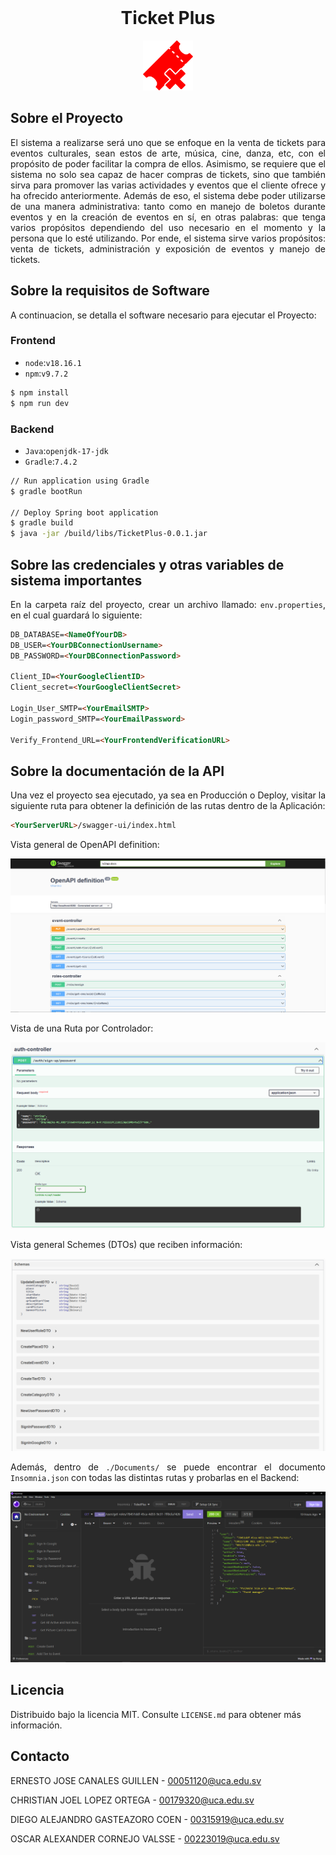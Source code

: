 <div id="top"></div>

<!-- PROJECT LOGO -->
<br />
<div align="center">
  <h1 align="center">Ticket Plus</h1>
  <img src="./Documents/img/logo.png" alt="Logo" width="80">
</div>

<!-- ABOUT THE PROJECT -->
## Sobre el Proyecto
<p align="justify">
El sistema a realizarse será uno que se enfoque en la venta de tickets para eventos culturales, sean estos de arte, música, cine, danza, etc, con el propósito de poder facilitar la compra de ellos. Asimismo, se requiere que el sistema no solo sea capaz de hacer compras de tickets, sino que también sirva para promover las varias actividades y eventos que el cliente ofrece y ha ofrecido anteriormente. Además de eso, el sistema debe poder utilizarse de una manera administrativa: tanto como en manejo de boletos durante eventos y en la creación de eventos en sí, en otras palabras: que tenga varios propósitos dependiendo del uso necesario en el momento y la persona que lo esté utilizando. Por ende, el sistema sirve varios propósitos: venta de tickets, administración y exposición de eventos y manejo de tickets.
</p>

<!-- SERVER -->
## Sobre la requisitos de Software

<p align="justify">A continuacion, se detalla el software necesario para ejecutar el Proyecto:</p>

### Frontend

<ul>
  <li><code>node</code>:<code>v18.16.1</code></li>
  <li><code>npm</code>:<code>v9.7.2</code></li>
</ul>

```bash
$ npm install
$ npm run dev
```

### Backend

<ul>
  <li><code>Java</code>:<code>openjdk-17-jdk</code></li>
  <li><code>Gradle</code>:<code>7.4.2</code></li>
</ul>


```bash
// Run application using Gradle
$ gradle bootRun

// Deploy Spring boot application
$ gradle build
$ java -jar /build/libs/TicketPlus-0.0.1.jar

```

## Sobre las credenciales y otras variables de sistema importantes

<p align="justify"> En la carpeta raíz del proyecto, crear un archivo llamado: <code>env.properties</code>, en el cual guardará lo siguiente:</p>

```html
DB_DATABASE=<NameOfYourDB>
DB_USER=<YourDBConnectionUsername>
DB_PASSWORD=<YourDBConnectionPassword>

Client_ID=<YourGoogleClientID>
Client_secret=<YourGoogleClientSecret>

Login_User_SMTP=<YourEmailSMTP>
Login_password_SMTP=<YourEmailPassword>

Verify_Frontend_URL=<YourFrontendVerificationURL>
```

## Sobre la documentación de la API

<p align="justify"> Una vez el proyecto sea ejecutado, ya sea en Producción o Deploy, visitar la siguiente ruta para obtener la definición de las rutas dentro de la Aplicación:</p>

```html
<YourServerURL>/swagger-ui/index.html
```

<p align="justify">Vista general de OpenAPI definition:</p>

![API Docs view 1](./Documents/img/1-API-Docs.PNG)

<p align="justify">Vista de una Ruta por Controlador:</p>

![API Docs view 2](./Documents/img/2-API-Docs.PNG)

<p align="justify">Vista general Schemes (DTOs) que reciben información:</p>

![API Docs view 3](./Documents/img/3-API-Docs.PNG)

<p align="justify">Además, dentro de <code>./Documents/</code> se puede encontrar el documento <code>Insomnia.json</code> con todas las distintas rutas y probarlas en el Backend:</p>

![Insomnia file](./Documents/img/insomnia.PNG)

<!-- LICENSE -->
## Licencia

Distribuido bajo la licencia MIT. Consulte `LICENSE.md` para obtener más información.

<!-- CONTACT -->
## Contacto

ERNESTO JOSE CANALES GUILLEN - 00051120@uca.edu.sv

CHRISTIAN JOEL LOPEZ ORTEGA - 00179320@uca.edu.sv

DIEGO ALEJANDRO GASTEAZORO COEN - 00315919@uca.edu.sv

OSCAR ALEXANDER CORNEJO VALSSE - 00223019@uca.edu.sv